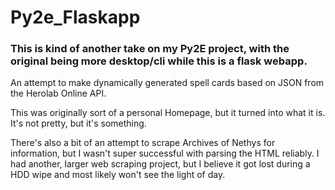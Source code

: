 # Py2e_Flaskapp

### This is kind of another take on my Py2E project, with the original being more desktop/cli while this is a flask webapp.
An attempt to make dynamically generated spell cards based on JSON from the Herolab Online API.

This was originally sort of a personal Homepage, but it turned into what it is. It's not pretty, but it's something.

There's also a bit of an attempt to scrape Archives of Nethys for information, but I wasn't super successful with parsing the HTML reliably. I had another, larger web scraping project, but I believe it got lost during a HDD wipe and most likely won't see the light of day.
